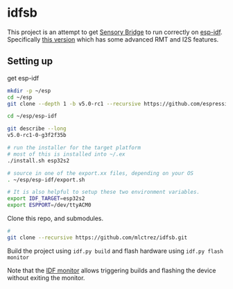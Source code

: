 # idfsb

This project is an attempt to get [Sensory Bridge](https://github.com/connornishijima/SensoryBridge) to run correctly on
[esp-idf](https://github.com/espressif/esp-idf).
Specifically [this version](https://github.com/espressif/esp-idf/releases/tag/v5.0-rc1)
which has some advanced RMT and I2S features.

## Setting up

get esp-idf

```bash
mkdir -p ~/esp
cd ~/esp
git clone --depth 1 -b v5.0-rc1 --recursive https://github.com/espressif/esp-idf.git

cd ~/esp/esp-idf

git describe --long
v5.0-rc1-0-g3f2f35b

# run the installer for the target platform
# most of this is installed into ~/.ex
./install.sh esp32s2

# source in one of the export.xx files, depending on your OS
. ~/esp/esp-idf/export.sh

# It is also helpful to setup these two environment variables.  
export IDF_TARGET=esp32s2
export ESPPORT=/dev/ttyACM0


```

Clone this repo, and submodules.

```bash
# 
git clone --recursive https://github.com/mlctrez/idfsb.git
```

Build the project using `idf.py build` and flash hardware using `idf.py flash monitor`

Note that
the [IDF monitor](https://docs.espressif.com/projects/esp-idf/en/latest/esp32/api-guides/tools/idf-monitor.html) allows
triggering builds and flashing the device without exiting the monitor.


